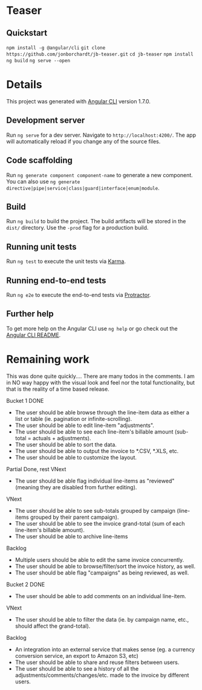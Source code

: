 # Teaser

## Quickstart
 `npm install -g @angular/cli`
 `git clone https://github.com/jonborchardt/jb-teaser.git`
 `cd jb-teaser`
 `npm install`
 `ng build`
 `ng serve --open`


# Details

This project was generated with [Angular CLI](https://github.com/angular/angular-cli) version 1.7.0.

## Development server

Run `ng serve` for a dev server. Navigate to `http://localhost:4200/`. The app will automatically reload if you change any of the source files.

## Code scaffolding

Run `ng generate component component-name` to generate a new component. You can also use `ng generate directive|pipe|service|class|guard|interface|enum|module`.

## Build

Run `ng build` to build the project. The build artifacts will be stored in the `dist/` directory. Use the `-prod` flag for a production build.

## Running unit tests

Run `ng test` to execute the unit tests via [Karma](https://karma-runner.github.io).

## Running end-to-end tests

Run `ng e2e` to execute the end-to-end tests via [Protractor](http://www.protractortest.org/).

## Further help

To get more help on the Angular CLI use `ng help` or go check out the [Angular CLI README](https://github.com/angular/angular-cli/blob/master/README.md).


# Remaining work

This was done quite quickly.... There are many todos in the comments.
I am in NO way happy with the visual look and feel nor the total functionality, but that is the reality of a time based release.

Bucket 1
DONE
- The user should be able browse through the line-item data as either a list or table (ie.
pagination or infinite-scrolling).
- The user should be able to edit line-item "adjustments".
- The user should be able to see each line-item's billable amount (sub-total = actuals +
adjustments).
- The user should be able to sort the data.
- The user should be able to output the invoice to *.CSV, *.XLS, etc.
- The user should be able to customize the layout.

Partial Done, rest VNext
- The user should be able flag individual line-items as "reviewed" (meaning they are disabled
from further editing).

VNext 
- The user should be able to see sub-totals grouped by campaign (line-items grouped by their
parent campaign).
- The user should be able to see the invoice grand-total (sum of each line-item's billable
amount).
- The user should be able to archive line-items

Backlog 
- Multiple users should be able to edit the same invoice concurrently.
- The user should be able to browse/filter/sort the invoice history, as well.
- The user should be able flag "campaigns" as being reviewed, as well.


Bucket 2
DONE 
- The user should be able to add comments on an individual line-item.

VNext 
- The user should be able to filter the data (ie. by campaign name, etc., should affect the
grand-total).

Backlog 
- An integration into an external service that makes sense (eg. a currency conversion service,
an export to Amazon S3, etc)
- The user should be able to share and reuse filters between users.
- The user should be able to see a history of all the adjustments/comments/changes/etc. made
to the invoice by different users.